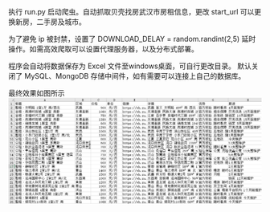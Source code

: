执行 run.py 启动爬虫。自动抓取贝壳找房武汉市房租信息，更改 start_url 可以更换新房，二手房及城市。

为了避免 ip 被封禁，设置了 DOWNLOAD_DELAY = random.randint(2,5) 延时操作。如需高效爬取可以设置代理服务器，以及分布式部署。

程序会自动将数据保存为 Excel 文件至windows桌面，可自行更改目录。
默认关闭了 MySQL、MongoDB 存储中间件，如有需要可以连接上自己的数据库。

最终效果如图所示![result](result.png)
